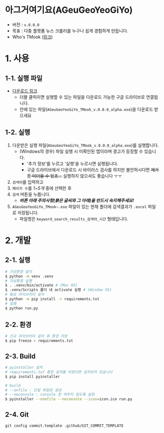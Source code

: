# 아그거여기요(AGeuGeoYeoGiYo)
* 버전 : `v.0.0.0`
* 목표 : 다중 플랫폼 뉴스 크롤러를 누구나 쉽게 경험하게 만듭니다.
* Who's TMook ([링크](https://t-mook.github.io/))

# 1. 사용
## 1-1. 실행 파일
* [다운로드 링크](https://drive.google.com/drive/folders/1oF4hMcvKRIiYEw_87Y89Hxgk3grhA5sZ?usp=sharing)
   * 더블 클릭이면 실행할 수 있는 파일을 다운로드 가능한 구글 드라이브로 연결됩니다.
   * 안에 있는 파일(`AGeuGeoYeoGiYo_TMook_v.0.0.0_alpha.exe`)을 다운로드 받으세요

## 1-2. 실행
1. 다운받은 실행 파일(`AGeuGeoYeoGiYo_TMook_v.0.0.0_alpha.exe`)를 실행합니다.
   * (Windows의 경우) 파일 실행 시 미확인된 앱이라며 경고가 등장할 수 있습니다.
      * '추가 정보'를 누르고 '실행'을 누르시면 실행됩니다.
      * 구글 드라이브에서 다운로드 시 바이러스 검사를 하지만 불안하시다면 ~~제가 못 미더울 수 있죠...~~ 실행하지 않으셔도 좋습니다 ㅜㅜ
2. `검색어`를 입력하고
3. `페이지 수`를 _1~5개_ 중에 선택한 후
4. `검색` 버튼을 누릅니다.
   * _**버튼 아래 주의사항(붉은 글씨와 그 아래)을 반드시 숙지해주세요!**_
6. `AGeuGeoYeoGiYo_TMook~.exe` 파일이 있는 현재 폴더에 검색결과가 `.excel` 파일로 저장됩니다.
   * 파일명은 `keyword_search_results_검색어_시간` 형태입니다.

# 2. 개발
## 2-1. 실행
```bash
# 가상환경 설치
$ python -m venv .venv
# 가상환경 실행
$ . .venv/bin/activate # (Mac OS)
$ .venv/Scripts 폴더 내 activate 실행 # (Window OS)
# 필요 라이브러리 설치
$ python -m pip install -r requirements.txt
# 실행
$ python run.py
```

## 2-2. 환경
```bash
# 신규 라이브러리 설치 후 환경 저장
$ pip freeze > requirements.txt
```

## 2-3. Build
```bash
# pyinstaller 설치
# requirements.txt 통한 설치를 마쳤다면 설치되어 있습니다
$ pip install pyinstaller

# build
# --onfile : 단일 파일로 생성
# --noconsole : console 창 띄우지 않도록 설정
$ pyinstaller --onefile --noconsole --icon=icon.ico run.py
```

## 2-4. Git
```
git config commit.template .github/GIT_COMMIT_TEMPLATE
```
